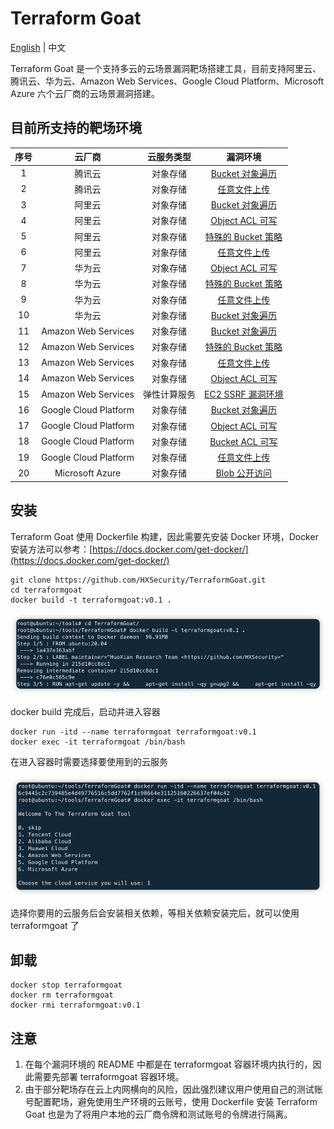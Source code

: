 
# Terraform Goat

[English](./README.md) | 中文

Terraform Goat 是一个支持多云的云场景漏洞靶场搭建工具，目前支持阿里云、腾讯云、华为云、Amazon Web Services、Google
Cloud Platform、Microsoft Azure 六个云厂商的云场景漏洞搭建。

## 目前所支持的靶场环境

| 序号 |         云厂商         |  云服务类型  |                           漏洞环境                           |
| :--: | :--------------------: | :----------: | :----------------------------------------------------------: |
|  1   |         腾讯云         |   对象存储   | [Bucket 对象遍历](https://github.com/HXSecurity/TerraformGoat/tree/main/tencentcloud/object_storage_service/bucket_object_traversal) |
|  2   |         腾讯云         |   对象存储   | [任意文件上传](https://github.com/HXSecurity/TerraformGoat/tree/main/tencentcloud/object_storage_service/unrestricted_file_upload) |
|  3   |         阿里云         |   对象存储   | [Bucket 对象遍历](https://github.com/HXSecurity/TerraformGoat/tree/main/aliyun/object_storage_service/bucket_object_traversal) |
|  4   |         阿里云         |   对象存储   | [Object ACL 可写](https://github.com/HXSecurity/TerraformGoat/tree/main/aliyun/object_storage_service/object_acl_writable) |
|  5   |         阿里云         |   对象存储   | [特殊的 Bucket 策略](https://github.com/HXSecurity/TerraformGoat/tree/main/aliyun/object_storage_service/special_bucket_policy) |
|  6   |         阿里云         |   对象存储   | [任意文件上传](https://github.com/HXSecurity/TerraformGoat/tree/main/aliyun/object_storage_service/unrestricted_file_upload) |
|  7   |         华为云         |   对象存储   | [Object ACL 可写](https://github.com/HXSecurity/TerraformGoat/tree/main/huaweicloud/object_storage_service/object_acl_writable) |
|  8   |         华为云         |   对象存储   | [特殊的 Bucket 策略](https://github.com/HXSecurity/TerraformGoat/tree/main/huaweicloud/object_storage_service/special_bucket_policy) |
|  9   |         华为云         |   对象存储   | [任意文件上传](https://github.com/HXSecurity/TerraformGoat/tree/main/huaweicloud/object_storage_service/unrestricted_file_upload) |
|  10  |         华为云         |   对象存储   | [Bucket 对象遍历](https://github.com/HXSecurity/TerraformGoat/tree/main/huaweicloud/object_storage_service/bucket_object_traversal) |
|  11  |  Amazon  Web Services  |   对象存储   | [Bucket 对象遍历](https://github.com/HXSecurity/TerraformGoat/tree/main/aws/object_storage_service/bucket_object_traversal) |
|  12  |  Amazon  Web Services  |   对象存储   | [特殊的 Bucket 策略](https://github.com/HXSecurity/TerraformGoat/tree/main/aws/object_storage_service/special_bucket_policy) |
|  13  |  Amazon  Web Services  |   对象存储   | [任意文件上传](https://github.com/HXSecurity/TerraformGoat/tree/main/aws/object_storage_service/unrestricted_file_upload) |
|  14  |  Amazon  Web Services  |   对象存储   | [Object ACL 可写](https://github.com/HXSecurity/TerraformGoat/tree/main/aws/object_storage_service/object_acl_writable) |
|  15  |  Amazon  Web Services  | 弹性计算服务 | [EC2 SSRF 漏洞环境](https://github.com/HXSecurity/TerraformGoat/tree/main/aws/elastic_computing_service/ec2_ssrf) |
|  16  | Google  Cloud Platform |   对象存储   | [Bucket 对象遍历](https://github.com/HXSecurity/TerraformGoat/tree/main/gcp/object_storage_service/bucket_object_traversal) |
|  17  | Google  Cloud Platform |   对象存储   | [Object ACL 可写](https://github.com/HXSecurity/TerraformGoat/tree/main/gcp/object_storage_service/object_acl_writable) |
|  18  | Google  Cloud Platform |   对象存储   | [Bucket ACL 可写](https://github.com/HXSecurity/TerraformGoat/tree/main/gcp/object_storage_service/bucket_acl_writable) |
|  19  | Google  Cloud Platform |   对象存储   | [任意文件上传](https://github.com/HXSecurity/TerraformGoat/tree/main/gcp/object_storage_service/unrestricted_file_upload) |
|  20  |    Microsoft  Azure    |   对象存储   | [Blob 公开访问](https://github.com/HXSecurity/TerraformGoat/tree/main/azure/object_storage_service/blob_public_access/) |

## 安装

Terraform Goat 使用 Dockerfile 构建，因此需要先安装 Docker 环境，Docker 安装方法可以参考：[https://docs.docker.com/get-docker/](https://docs.docker.com/get-docker/)

```shell
git clone https://github.com/HXSecurity/TerraformGoat.git
cd terraformgoat
docker build -t terraformgoat:v0.1 .
```

![img](./images/1651136182.png)

docker build 完成后，启动并进入容器

```shell
docker run -itd --name terraformgoat terraformgoat:v0.1
docker exec -it terraformgoat /bin/bash
```

在进入容器时需要选择要使用到的云服务

![img](./images/1651136346.png)

选择你要用的云服务后会安装相关依赖，等相关依赖安装完后，就可以使用 terraformgoat 了

## 卸载

```shell
docker stop terraformgoat
docker rm terraformgoat
docker rmi terraformgoat:v0.1
```

## 注意

1. 在每个漏洞环境的 README 中都是在 terraformgoat 容器环境内执行的，因此需要先部署 terraformgoat 容器环境。
2. 由于部分靶场存在云上内网横向的风险，因此强烈建议用户使用自己的测试账号配置靶场，避免使用生产环境的云账号，使用 Dockerfile 安装 Terraform Goat 也是为了将用户本地的云厂商令牌和测试账号的令牌进行隔离。
